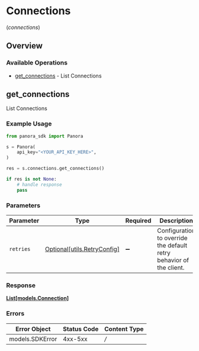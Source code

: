 # Connections
(*connections*)

## Overview

### Available Operations

* [get_connections](#get_connections) - List Connections

## get_connections

List Connections

### Example Usage

```python
from panora_sdk import Panora

s = Panora(
    api_key="<YOUR_API_KEY_HERE>",
)

res = s.connections.get_connections()

if res is not None:
    # handle response
    pass

```

### Parameters

| Parameter                                                           | Type                                                                | Required                                                            | Description                                                         |
| ------------------------------------------------------------------- | ------------------------------------------------------------------- | ------------------------------------------------------------------- | ------------------------------------------------------------------- |
| `retries`                                                           | [Optional[utils.RetryConfig]](../../models/utils/retryconfig.md)    | :heavy_minus_sign:                                                  | Configuration to override the default retry behavior of the client. |

### Response

**[List[models.Connection]](../../models/.md)**

### Errors

| Error Object    | Status Code     | Content Type    |
| --------------- | --------------- | --------------- |
| models.SDKError | 4xx-5xx         | */*             |
